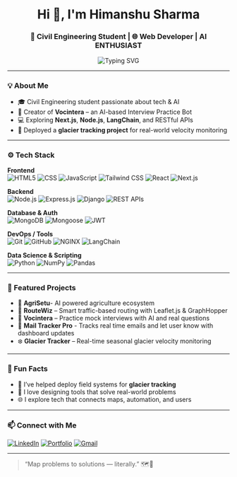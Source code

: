 <h1 align="center">Hi 👋, I'm Himanshu Sharma</h1>
<h3 align="center">🚀 Civil Engineering Student | 🌐 Web Developer | AI ENTHUSIAST </h3>

<p align="center">
  <img src="https://readme-typing-svg.herokuapp.com?font=Fira+Code&size=20&pause=1000&color=36BCF7&width=435&lines=Building+tools+with+Maps,+AI,+and+Code!;Making+Smart+Cities+Smarter.;Learning+Every+Day+🌱" alt="Typing SVG" />
</p>

---

### 💡 About Me

- 🎓 Civil Engineering student passionate about tech & AI
- 🤖 Creator of **Vocintera** – an AI-based Interview Practice Bot
- 💻 Exploring **Next.js**, **Node.js**, **LangChain**, and RESTful APIs 
- 🧊 Deployed a **glacier tracking project** for real-world velocity monitoring

---

### ⚙️ Tech Stack

**Frontend**
<br>
![HTML5](https://img.shields.io/badge/-HTML5-161b22?style=flat&logo=html5)
![CSS](https://img.shields.io/badge/-CSS-161b22?style=flat&logo=css)
![JavaScript](https://img.shields.io/badge/-JavaScript-161b22?style=flat&logo=javascript)
![Tailwind CSS](https://img.shields.io/badge/-TailwindCSS-161b22?style=flat&logo=tailwind-css)
![React](https://img.shields.io/badge/-React-161b22?style=flat&logo=react)
![Next.js](https://img.shields.io/badge/-Next.js-161b22?style=flat&logo=next.js)

**Backend**
<br>
![Node.js](https://img.shields.io/badge/-Node.js-161b22?style=flat&logo=node.js)
![Express.js](https://img.shields.io/badge/-Express.js-161b22?style=flat&logo=express)
![Django](https://img.shields.io/badge/-Django-161b22?style=flat&logo=django)
![REST APIs](https://img.shields.io/badge/-REST%20APIs-161b22?style=flat&logo=api)

**Database & Auth**
<br>
![MongoDB](https://img.shields.io/badge/-MongoDB-161b22?style=flat&logo=mongodb)
![Mongoose](https://img.shields.io/badge/-Mongoose-161b22?style=flat&logo=mongodb)
![JWT](https://img.shields.io/badge/-JWT-161b22?style=flat&logo=jsonwebtokens)

**DevOps / Tools**
<br>
![Git](https://img.shields.io/badge/-Git-161b22?style=flat&logo=git)
![GitHub](https://img.shields.io/badge/-GitHub-161b22?style=flat&logo=github)
![NGINX](https://img.shields.io/badge/-NGINX-161b22?style=flat&logo=nginx)
![LangChain](https://img.shields.io/badge/langchain-1C3C3C?style=for-the-badge&logo=langchain&logoColor=white)

**Data Science & Scripting**
<br>
![Python](https://img.shields.io/badge/-Python-161b22?style=flat&logo=python)
![NumPy](https://img.shields.io/badge/-NumPy-161b22?style=flat&logo=numpy)
![Pandas](https://img.shields.io/badge/-Pandas-161b22?style=flat&logo=pandas)

---

### 📌 Featured Projects
- 🌱 **AgriSetu**- AI powered agriculture ecosystem
- 🔄 **RouteWiz** – Smart traffic-based routing with Leaflet.js & GraphHopper
- 🤖 **Vocintera** – Practice mock interviews with AI and real questions
- 🌆 **Mail Tracker Pro** - Tracks real time emails and let user know with dashboard updates
- ❄️ **Glacier Tracker** – Real-time seasonal glacier velocity monitoring

---

### 🎯 Fun Facts

- 🧊 I’ve helped deploy field systems for **glacier tracking**
- 🧠 I love designing tools that solve real-world problems
- 🌐 I explore tech that connects maps, automation, and users

---

### 📫 Connect with Me

[![LinkedIn](https://img.shields.io/badge/-LinkedIn-0A66C2?style=flat&logo=linkedin&logoColor=white)](https://www.linkedin.com/in/himanshu-sharma-72b93b283)
[![Portfolio](https://img.shields.io/badge/-Portfolio-000?style=flat&logo=vercel&logoColor=white)](https://portfolio-6m89.onrender.com/)
[![Gmail](https://img.shields.io/badge/-Email-D14836?style=flat&logo=gmail&logoColor=white)](mailto:himanshug1310@gmail.com)

---

> “Map problems to solutions — literally.” 🗺️🚀
> 
